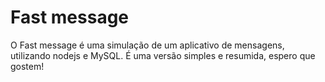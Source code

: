 # Fast message

O Fast message é uma simulação de um aplicativo de mensagens, utilizando nodejs e MySQL.
É uma versão simples e resumida, espero que gostem!
